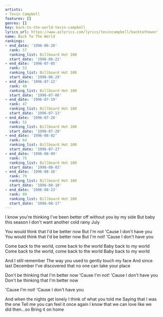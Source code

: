 ```yaml
---
artists:
- Tevin Campbell
features: []
genres: []
key: back-to-the-world-tevin-campbell
lyrics_url: https://www.azlyrics.com/lyrics/tevincampbell/backtotheworld.html
name: Back To The World
rankings:
- end_date: '1996-06-28'
  rank: 57
  ranking_list: Billboard Hot 100
  start_date: '1996-06-22'
- end_date: '1996-07-05'
  rank: 53
  ranking_list: Billboard Hot 100
  start_date: '1996-06-29'
- end_date: '1996-07-12'
  rank: 48
  ranking_list: Billboard Hot 100
  start_date: '1996-07-06'
- end_date: '1996-07-19'
  rank: 47
  ranking_list: Billboard Hot 100
  start_date: '1996-07-13'
- end_date: '1996-07-26'
  rank: 52
  ranking_list: Billboard Hot 100
  start_date: '1996-07-20'
- end_date: '1996-08-02'
  rank: 64
  ranking_list: Billboard Hot 100
  start_date: '1996-07-27'
- end_date: '1996-08-09'
  rank: 75
  ranking_list: Billboard Hot 100
  start_date: '1996-08-03'
- end_date: '1996-08-16'
  rank: 79
  ranking_list: Billboard Hot 100
  start_date: '1996-08-10'
- end_date: '1996-08-23'
  rank: 99
  ranking_list: Billboard Hot 100
  start_date: '1996-08-17'
---
```


I know you're thinking 
I've been better off without you by my side 
But baby this season 
I don't want another cold rainy July 

You would think that I'd be better now 
But I'm not 
'Cause I don't have you 
You would think that I'd be better now 
But I'm not! 
'Cause I don't have you 


Come back to the world, come back to the world 
Baby back to my world 
Come back to the world, come back to the world 
Baby back to my world 

And I still remember 
The way you used to gently touch my face 
And since last December 
I've discovered that no one can take your place 

Don't be thinking that I'm better now 
'Cause I'm not! 
'Cause I don't have you 
Don't be thinking that I'm better now 

'Cause I'm not! 
'Cause I don't have you 



And when the nights get lonely 
I think of what you told me 
Saying that I was the one 
Tell me you can feel it once again 
I know that we can love like we did then...so 
Bring it on home 





